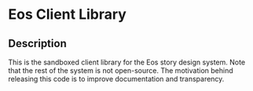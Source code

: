 # Eos Client Library #

## Description ##

This is the sandboxed client library for the Eos story design
system. Note that the rest of the system is not open-source. The
motivation behind releasing this code is to improve documentation and
transparency.


